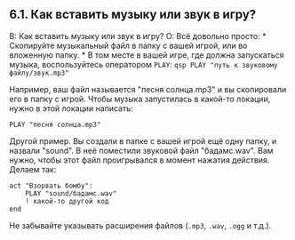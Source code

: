 ## 6.1. Как вставить музыку или звук в игру?
<!-- [:faq_06_01] -->
В: Как вставить музыку или звук в игру?
О:
Всё довольно просто:
	* Скопируйте музыкальный файл в папку с вашей игрой, или во вложенную папку.
	* В том месте в вашей игре, где должна запускаться музыка, воспользуйтесь оператором `PLAY`:
	```qsp
	PLAY "путь к звуковому файлу/звук.mp3"
	```

Например, ваш файл называется "песня солнца.mp3" и вы скопировали его в папку с игрой. Чтобы музыка запустилась в какой-то локации, нужно в этой локации написать:
```qsp
PLAY "песня солнца.mp3"
```
Другой пример. Вы создали в папке с вашей игрой ещё одну папку, и назвали "sound". В неё поместили звуковой файл "бадамс.wav". Вам нужно, чтобы этот файл проигрывался в момент нажатия действия. Делаем так:
```qsp
act "Взорвать бомбу":
	PLAY "sound/бадамс.wav"
	! какой-то другой код
end
```
Не забывайте указывать расширения файлов (`.mp3`, `.wav`, `.ogg` и т.д.).
